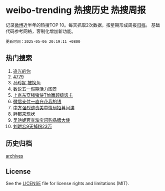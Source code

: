 # weibo-trending 热搜历史 热搜周报

记录[微博](https://www.weibo.com)近半年的热搜TOP 10。每天抓取2次数据，按星期形成周报[归档](archives)。
基础代码参考网络，客制化增加新功能。

`更新时间：2025-05-06 20:19:11 +0800`

## 热门搜索

1. [追光的你](https://m.weibo.cn/search?containerid=100103type%3D1%26t%3D10%26q%3D%23%E8%BF%BD%E5%85%89%E7%9A%84%E4%BD%A0%23&stream_entry_id=51&isnewpage=1&extparam=seat%3D1%26filter_type%3Drealtimehot%26pos%3D0%26stream_entry_id%3D51%26c_type%3D51%26q%3D%2523%25E8%25BF%25BD%25E5%2585%2589%25E7%259A%2584%25E4%25BD%25A0%2523%26dgr%3D0%26cate%3D10103%26display_time%3D1746533949%26pre_seqid%3D17465339496470187089821)
1. [4779](https://m.weibo.cn/search?containerid=100103type%3D1%26t%3D10%26q%3D4779&stream_entry_id=31&isnewpage=1&extparam=seat%3D1%26realpos%3D1%26flag%3D2%26c_type%3D31%26pos%3D0%26dgr%3D0%26cate%3D5001%26filter_type%3Drealtimehot%26stream_entry_id%3D31%26lcate%3D5001%26band_rank%3D1%26q%3D4779%26display_time%3D1746533949%26pre_seqid%3D17465339496470187089821)
1. [孙珍妮 被换角](https://m.weibo.cn/search?containerid=100103type%3D1%26t%3D10%26q%3D%E5%AD%99%E7%8F%8D%E5%A6%AE+%E8%A2%AB%E6%8D%A2%E8%A7%92&stream_entry_id=31&isnewpage=1&extparam=seat%3D1%26realpos%3D2%26flag%3D2%26c_type%3D31%26pos%3D1%26dgr%3D0%26cate%3D5001%26filter_type%3Drealtimehot%26stream_entry_id%3D31%26lcate%3D5001%26band_rank%3D2%26q%3D%25E5%25AD%2599%25E7%258F%258D%25E5%25A6%25AE%2520%25E8%25A2%25AB%25E6%258D%25A2%25E8%25A7%2592%26display_time%3D1746533949%26pre_seqid%3D17465339496470187089821)
1. [数说五一假期活力图景](https://m.weibo.cn/search?containerid=100103type%3D1%26t%3D10%26q%3D%23%E6%95%B0%E8%AF%B4%E4%BA%94%E4%B8%80%E5%81%87%E6%9C%9F%E6%B4%BB%E5%8A%9B%E5%9B%BE%E6%99%AF%23&stream_entry_id=31&isnewpage=1&extparam=seat%3D1%26realpos%3D3%26flag%3D0%26c_type%3D31%26pos%3D2%26dgr%3D0%26cate%3D5001%26filter_type%3Drealtimehot%26stream_entry_id%3D31%26lcate%3D5001%26band_rank%3D3%26q%3D%2523%25E6%2595%25B0%25E8%25AF%25B4%25E4%25BA%2594%25E4%25B8%2580%25E5%2581%2587%25E6%259C%259F%25E6%25B4%25BB%25E5%258A%259B%25E5%259B%25BE%25E6%2599%25AF%2523%26display_time%3D1746533949%26pre_seqid%3D17465339496470187089821)
1. [上京东穿猪猪侠T恤赢超级饭卡](https://m.weibo.cn/search?containerid=100103type%3D1%26t%3D10%26q%3D%23%E4%B8%8A%E4%BA%AC%E4%B8%9C%E7%A9%BF%E7%8C%AA%E7%8C%AA%E4%BE%A0T%E6%81%A4%E8%B5%A2%E8%B6%85%E7%BA%A7%E9%A5%AD%E5%8D%A1%23&stream_entry_id=31&isnewpage=1&extparam=seat%3D1%26lcate%3D5001%26c_type%3D31%26band_rank%3D4%26dgr%3D0%26cate%3D5001%26adid%3D285149%26is_ad_pos%3D1%26stream_entry_id%3D31%26topic_ad%3D1%26q%3D%2523%25E4%25B8%258A%25E4%25BA%25AC%25E4%25B8%259C%25E7%25A9%25BF%25E7%258C%25AA%25E7%258C%25AA%25E4%25BE%25A0T%25E6%2581%25A4%25E8%25B5%25A2%25E8%25B6%2585%25E7%25BA%25A7%25E9%25A5%25AD%25E5%258D%25A1%2523%26filter_type%3Drealtimehot%26pos%3D3%26display_time%3D1746533949%26pre_seqid%3D17465339496470187089821)
1. [微信支付一直在花我的钱](https://m.weibo.cn/search?containerid=100103type%3D1%26t%3D10%26q%3D%E5%BE%AE%E4%BF%A1%E6%94%AF%E4%BB%98%E4%B8%80%E7%9B%B4%E5%9C%A8%E8%8A%B1%E6%88%91%E7%9A%84%E9%92%B1&stream_entry_id=31&isnewpage=1&extparam=seat%3D1%26realpos%3D4%26flag%3D2%26c_type%3D31%26pos%3D4%26dgr%3D0%26cate%3D5001%26filter_type%3Drealtimehot%26stream_entry_id%3D31%26lcate%3D5001%26band_rank%3D4%26q%3D%25E5%25BE%25AE%25E4%25BF%25A1%25E6%2594%25AF%25E4%25BB%2598%25E4%25B8%2580%25E7%259B%25B4%25E5%259C%25A8%25E8%258A%25B1%25E6%2588%2591%25E7%259A%2584%25E9%2592%25B1%26display_time%3D1746533949%26pre_seqid%3D17465339496470187089821)
1. [中方强烈谴责美中情局招募间谍](https://m.weibo.cn/search?containerid=100103type%3D1%26t%3D10%26q%3D%23%E4%B8%AD%E6%96%B9%E5%BC%BA%E7%83%88%E8%B0%B4%E8%B4%A3%E7%BE%8E%E4%B8%AD%E6%83%85%E5%B1%80%E6%8B%9B%E5%8B%9F%E9%97%B4%E8%B0%8D%23&stream_entry_id=31&isnewpage=1&extparam=seat%3D1%26realpos%3D5%26flag%3D1%26c_type%3D31%26pos%3D5%26dgr%3D0%26cate%3D5001%26filter_type%3Drealtimehot%26stream_entry_id%3D31%26lcate%3D5001%26band_rank%3D5%26q%3D%2523%25E4%25B8%25AD%25E6%2596%25B9%25E5%25BC%25BA%25E7%2583%2588%25E8%25B0%25B4%25E8%25B4%25A3%25E7%25BE%258E%25E4%25B8%25AD%25E6%2583%2585%25E5%25B1%2580%25E6%258B%259B%25E5%258B%259F%25E9%2597%25B4%25E8%25B0%258D%2523%26display_time%3D1746533949%26pre_seqid%3D17465339496470187089821)
1. [胖都来现状](https://m.weibo.cn/search?containerid=100103type%3D1%26t%3D10%26q%3D%E8%83%96%E9%83%BD%E6%9D%A5%E7%8E%B0%E7%8A%B6&stream_entry_id=31&isnewpage=1&extparam=seat%3D1%26realpos%3D6%26flag%3D2%26c_type%3D31%26pos%3D6%26dgr%3D0%26cate%3D5001%26filter_type%3Drealtimehot%26stream_entry_id%3D31%26lcate%3D5001%26band_rank%3D6%26q%3D%25E8%2583%2596%25E9%2583%25BD%25E6%259D%25A5%25E7%258E%25B0%25E7%258A%25B6%26display_time%3D1746533949%26pre_seqid%3D17465339496470187089821)
1. [吴艳妮官宣淘宝闪购品牌大使](https://m.weibo.cn/search?containerid=100103type%3D1%26t%3D10%26q%3D%23%E5%90%B4%E8%89%B3%E5%A6%AE%E5%AE%98%E5%AE%A3%E6%B7%98%E5%AE%9D%E9%97%AA%E8%B4%AD%E5%93%81%E7%89%8C%E5%A4%A7%E4%BD%BF%23&stream_entry_id=31&isnewpage=1&extparam=seat%3D1%26lcate%3D5001%26c_type%3D31%26band_rank%3D7%26dgr%3D0%26cate%3D5001%26adid%3D285145%26is_ad_pos%3D1%26stream_entry_id%3D31%26topic_ad%3D1%26q%3D%2523%25E5%2590%25B4%25E8%2589%25B3%25E5%25A6%25AE%25E5%25AE%2598%25E5%25AE%25A3%25E6%25B7%2598%25E5%25AE%259D%25E9%2597%25AA%25E8%25B4%25AD%25E5%2593%2581%25E7%2589%258C%25E5%25A4%25A7%25E4%25BD%25BF%2523%26filter_type%3Drealtimehot%26pos%3D7%26display_time%3D1746533949%26pre_seqid%3D17465339496470187089821)
1. [刘畊宏9天掉粉23万](https://m.weibo.cn/search?containerid=100103type%3D1%26t%3D10%26q%3D%23%E5%88%98%E7%95%8A%E5%AE%8F9%E5%A4%A9%E6%8E%89%E7%B2%8923%E4%B8%87%23&stream_entry_id=31&isnewpage=1&extparam=seat%3D1%26realpos%3D7%26flag%3D2%26c_type%3D31%26pos%3D8%26dgr%3D0%26cate%3D5001%26filter_type%3Drealtimehot%26stream_entry_id%3D31%26lcate%3D5001%26band_rank%3D7%26q%3D%2523%25E5%2588%2598%25E7%2595%258A%25E5%25AE%258F9%25E5%25A4%25A9%25E6%258E%2589%25E7%25B2%258923%25E4%25B8%2587%2523%26display_time%3D1746533949%26pre_seqid%3D17465339496470187089821)


## 历史归档

[archives](archives)

## License

See the [LICENSE](LICENSE) file for license rights and limitations (MIT).
